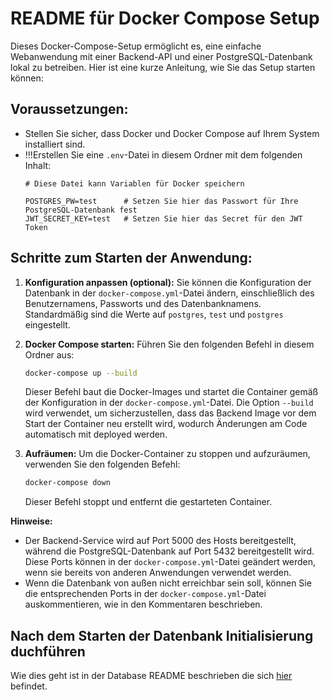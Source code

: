# README für Docker Compose Setup

Dieses Docker-Compose-Setup ermöglicht es, eine einfache Webanwendung mit einer Backend-API und einer PostgreSQL-Datenbank lokal zu betreiben. Hier ist eine kurze Anleitung, wie Sie das Setup starten können:

## Voraussetzungen:

- Stellen Sie sicher, dass Docker und Docker Compose auf Ihrem System installiert sind.  
- !!!Erstellen Sie eine `.env`-Datei in diesem Ordner mit dem folgenden Inhalt:
   ```text
   # Diese Datei kann Variablen für Docker speichern

   POSTGRES_PW=test      # Setzen Sie hier das Passwort für Ihre PostgreSQL-Datenbank fest
   JWT_SECRET_KEY=test   # Setzen Sie hier das Secret für den JWT Token
   ```

## Schritte zum Starten der Anwendung: 

1. **Konfiguration anpassen (optional):**
    Sie können die Konfiguration der Datenbank in der `docker-compose.yml`-Datei ändern, einschließlich des Benutzernamens, Passworts und des Datenbanknamens. Standardmäßig sind die Werte auf `postgres`, `test` und `postgres` eingestellt.

2. **Docker Compose starten:**
    Führen Sie den folgenden Befehl in diesem Ordner aus:
    ```bash
    docker-compose up --build
    ```
    Dieser Befehl baut die Docker-Images und startet die Container gemäß der Konfiguration in der `docker-compose.yml`-Datei. Die Option `--build` wird verwendet, um sicherzustellen, dass das Backend Image vor dem Start der Container neu erstellt wird, wodurch Änderungen am Code automatisch mit deployed werden.

3. **Aufräumen:**
    Um die Docker-Container zu stoppen und aufzuräumen, verwenden Sie den folgenden Befehl:
    ```bash
    docker-compose down
    ```
    Dieser Befehl stoppt und entfernt die gestarteten Container.

**Hinweise:**
- Der Backend-Service wird auf Port 5000 des Hosts bereitgestellt, während die PostgreSQL-Datenbank auf Port 5432 bereitgestellt wird. Diese Ports können in der `docker-compose.yml`-Datei geändert werden, wenn sie bereits von anderen Anwendungen verwendet werden.
- Wenn die Datenbank von außen nicht erreichbar sein soll, können Sie die entsprechenden Ports in der `docker-compose.yml`-Datei auskommentieren, wie in den Kommentaren beschrieben.


## Nach dem Starten der Datenbank Initialisierung duchführen
Wie dies geht ist in der Database README beschrieben die sich [hier](../../Web-App/Database/README.md) befindet.